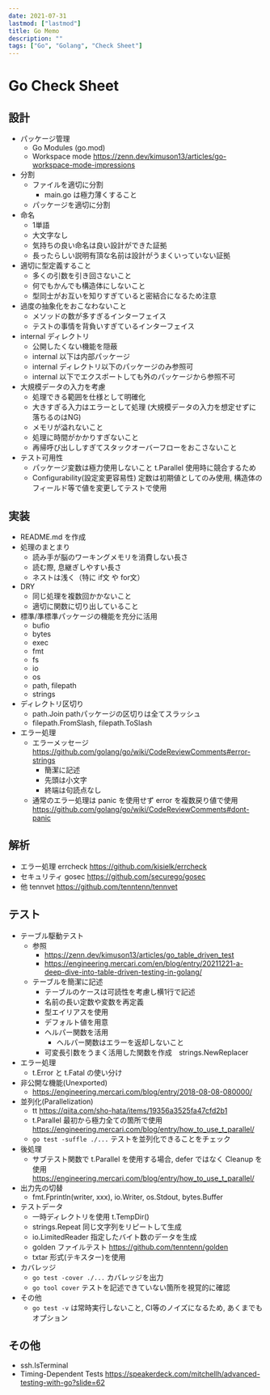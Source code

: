 ```yaml
---
date: 2021-07-31
lastmod: ["lastmod"]
title: Go Memo
description: ""
tags: ["Go", "Golang", "Check Sheet"]
---
```


# Go Check Sheet

## 設計
- パッケージ管理
  - Go Modules (go.mod)
  - Workspace mode https://zenn.dev/kimuson13/articles/go-workspace-mode-impressions
- 分割
  - ファイルを適切に分割
    - main.go は極力薄くすること
  - パッケージを適切に分割
- 命名
  - 1単語
  - 大文字なし
  - 気持ちの良い命名は良い設計ができた証拠
  - 長ったらしい説明有頂な名前は設計がうまくいっていない証拠
- 適切に型定義すること
  - 多くの引数を引き回さないこと
  - 何でもかんでも構造体にしないこと
  - 型同士がお互いを知りすぎていると密結合になるため注意
- 過度の抽象化をおこなわないこと
  - メソッドの数が多すぎるインターフェイス
  - テストの事情を背負いすぎているインターフェイス
- internal ディレクトリ
  - 公開したくない機能を隠蔽
  - internal 以下は内部パッケージ
  - internal ディレクトリ以下のパッケージのみ参照可
  - internal 以下でエクスポートしても外のパッケージから参照不可
- 大規模データの入力を考慮
  - 処理できる範囲を仕様として明確化
  - 大きすぎる入力はエラーとして処理 (大規模データの入力を想定せずに落ちるのはNG)
  - メモリが溢れないこと
  - 処理に時間がかかりすぎないこと
  - 再帰呼び出ししすぎてスタックオーバーフローをおこさないこと
- テスト可用性
  - パッケージ変数は極力使用しないこと t.Parallel 使用時に競合するため
  - Configurability(設定変更容易性) 定数は初期値としてのみ使用, 構造体のフィールド等で値を変更してテストで使用

## 実装
- README.md を作成
- 処理のまとまり
  - 読み手が脳のワーキングメモリを消費しない長さ
  - 読む際, 息継ぎしやすい長さ
  - ネストは浅く（特に if文 や for文）
- DRY
  - 同じ処理を複数回かかないこと
  - 適切に関数に切り出していること
- 標準/準標準パッケージの機能を充分に活用
  - bufio
  - bytes
  - exec
  - fmt
  - fs
  - io
  - os
  - path, filepath
  - strings
- ディレクトリ区切り
  - path.Join pathパッケージの区切りは全てスラッシュ
  - filepath.FromSlash, filepath.ToSlash
- エラー処理
  - エラーメッセージ https://github.com/golang/go/wiki/CodeReviewComments#error-strings
    - 簡潔に記述
    - 先頭は小文字
    - 終端は句読点なし
  - 通常のエラー処理は panic を使用せず error を複数戻り値で使用　https://github.com/golang/go/wiki/CodeReviewComments#dont-panic

## 解析
- エラー処理 errcheck https://github.com/kisielk/errcheck
- セキュリティ gosec https://github.com/securego/gosec
- 他 tennvet https://github.com/tenntenn/tennvet

## テスト
- テーブル駆動テスト
  - 参照
    - https://zenn.dev/kimuson13/articles/go_table_driven_test
    - https://engineering.mercari.com/en/blog/entry/20211221-a-deep-dive-into-table-driven-testing-in-golang/
  - テーブルを簡潔に記述
    - テーブルのケースは可読性を考慮し横1行で記述
    - 名前の長い定数や変数を再定義
    - 型エイリアスを使用
    - デフォルト値を用意
    - ヘルパー関数を活用
      - ヘルパー関数はエラーを返却しないこと
    - 可変長引数をうまく活用した関数を作成　strings.NewReplacer
- エラー処理
  - t.Error と t.Fatal の使い分け
- 非公開な機能(Unexported)
  - https://engineering.mercari.com/blog/entry/2018-08-08-080000/
- 並列化(Parallelization)
  - tt https://qiita.com/sho-hata/items/19356a3525fa47cfd2b1
  - t.Parallel 最初から極力全ての箇所で使用 https://engineering.mercari.com/blog/entry/how_to_use_t_parallel/
  - `go test -suffle ./...` テストを並列化できることをチェック
- 後処理
  - サブテスト関数で t.Parallel を使用する場合, defer ではなく Cleanup を使用 https://engineering.mercari.com/blog/entry/how_to_use_t_parallel/
- 出力先の切替
  - fmt.Fprintln(writer, xxx), io.Writer, os.Stdout, bytes.Buffer
- テストデータ
  - 一時ディレクトリを使用 t.TempDir()
  - strings.Repeat 同じ文字列をリピートして生成
  - io.LimitedReader 指定したバイト数のデータを生成
  - golden ファイルテスト https://github.com/tenntenn/golden
  - txtar 形式(テキスター)を使用
- カバレッジ
  - `go test -cover ./...` カバレッジを出力
  - `go tool cover` テストを記述できていない箇所を視覚的に確認
- その他
  - `go test -v` は常時実行しないこと, CI等のノイズになるため, あくまでもオプション

## その他
- ssh.IsTerminal
- Timing-Dependent Tests https://speakerdeck.com/mitchellh/advanced-testing-with-go?slide=62

